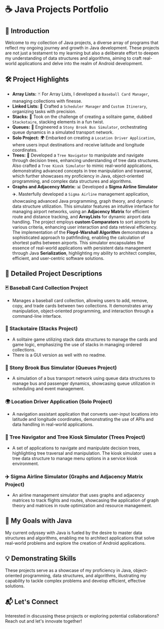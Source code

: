 # ☕ Java Projects Portfolio

## 🌟 Introduction
Welcome to my collection of Java projects, a diverse array of programs that reflect my ongoing journey and growth in Java development. These projects are not just a testament to my learning but also a deliberate effort to deepen my understanding of data structures and algorithms, aiming to craft real-world applications and delve into the realm of Android development.

## 🛠️ Project Highlights

- **Array Lists:** 🃏 For Array Lists, I developed a `Baseball Card Manager`, managing collections with finesse.
- **Linked Lists:** 📅 Crafted a `Scheduler Manager` and `Custom Itinerary`, organizing tasks with precision.
- **Stacks:** 🎴 Took on the challenge of creating a solitaire game, dubbed `Stackotaire`, stacking elements in a fun twist.
- **Queues:** 🚌 Engineered a `Stony Brook Bus Simulator`, orchestrating queue dynamics in a simulated transport network.
- **Solo Project:** 🌍 Embarked on creating a `Location Driver Application`, where users input destinations and receive latitude and longitude coordinates.
- **Trees:** 🌳 Developed a `Tree Navigator` to manipulate and navigate through decision trees, enhancing understanding of tree data structures. Also crafted a `Tree Kiosk Simulator` to mimic real-world applications, demonstrating advanced concepts in tree manipulation and traversal, which further showcases my proficiency in Java, object-oriented programming, and complex data structures and algorithms.
- **Graphs and Adjacency Matrix:** 📊 Developed a **Sigma Airline Simulator** ✈️. Masterfully developed a `Sigma Airline` management application, showcasing advanced Java programming, graph theory, and dynamic data structure utilization. This simulator features an intuitive interface for managing airport networks, using an **Adjacency Matrix** for efficient route and distance tracking, and **ArrayLists** for dynamic airport data handling. The project employs **custom Comparators** to sort airports by various criteria, enhancing user interaction and data retrieval efficiency. The implementation of the **Floyd-Warshall Algorithm** demonstrates a sophisticated approach to pathfinding, enabling the calculation of shortest paths between airports. This simulator encapsulates the essence of real-world applications with persistent data management through Java **Serialization**, highlighting my ability to architect complex, efficient, and user-centric software solutions.

## 📂 Detailed Project Descriptions

### 🃏 Baseball Card Collection Project
- Manages a baseball card collection, allowing users to add, remove, copy, and trade cards between two collections. It demonstrates array manipulation, object-oriented programming, and interaction through a command-line interface.

### 🎴 Stackotaire (Stacks Project)
- A solitaire game utilizing stack data structures to manage the cards and game logic, emphasizing the use of stacks in managing ordered collections.
- There is a GUI version as well with no readme.

### 🚌 Stony Brook Bus Simulator (Queues Project)
- A simulation of a bus transport network using queue data structures to manage bus and passenger dynamics, showcasing queue utilization in scheduling and event management.

### 🌍 Location Driver Application (Solo Project)
- A navigation assistant application that converts user-input locations into latitude and longitude coordinates, demonstrating the use of APIs and data handling in real-world applications.

### 🌳 Tree Navigator and Tree Kiosk Simulator (Trees Project)
- A set of applications to navigate and manipulate decision trees, highlighting tree traversal and manipulation. The kiosk simulator uses a tree data structure to manage menu options in a service kiosk environment.

### ✈️ Sigma Airline Simulator (Graphs and Adjacency Matrix Project)
- An airline management simulator that uses graphs and adjacency matrices to track flights and routes, showcasing the application of graph theory and matrices in route optimization and resource management.


## 🎯 My Goals with Java

My current odyssey with Java is fueled by the desire to master data structures and algorithms, enabling me to architect applications that solve real-world problems and explore the creation of Android applications.

## 💡 Demonstrating Skills

These projects serve as a showcase of my proficiency in Java, object-oriented programming, data structures, and algorithms, illustrating my capability to tackle complex problems and develop efficient, effective solutions.

## 📬 Let's Connect

Interested in discussing these projects or exploring potential collaborations? Reach out and let's innovate together!
